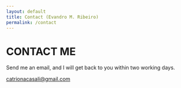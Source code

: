```yaml
---
layout: default
title: Contact (Evandro M. Ribeiro)
permalink: /contact
---
```


# CONTACT ME

Send me an email, and I will get back to you within two working days. 

[catrionacasali@gmail.com]()